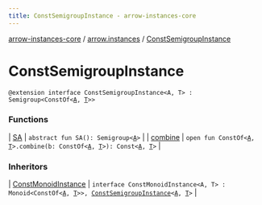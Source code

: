 ```yaml
---
title: ConstSemigroupInstance - arrow-instances-core
---
```


[arrow-instances-core](../../index.html) / [arrow.instances](../index.html) / [ConstSemigroupInstance](./index.html)

# ConstSemigroupInstance

`@extension interface ConstSemigroupInstance<A, T> : Semigroup<ConstOf<`[`A`](index.html#A)`, `[`T`](index.html#T)`>>`

### Functions

| [SA](-s-a.html) | `abstract fun SA(): Semigroup<`[`A`](index.html#A)`>` |
| [combine](combine.html) | `open fun ConstOf<`[`A`](index.html#A)`, `[`T`](index.html#T)`>.combine(b: ConstOf<`[`A`](index.html#A)`, `[`T`](index.html#T)`>): Const<`[`A`](index.html#A)`, `[`T`](index.html#T)`>` |

### Inheritors

| [ConstMonoidInstance](../-const-monoid-instance/index.html) | `interface ConstMonoidInstance<A, T> : Monoid<ConstOf<`[`A`](../-const-monoid-instance/index.html#A)`, `[`T`](../-const-monoid-instance/index.html#T)`>>, `[`ConstSemigroupInstance`](./index.html)`<`[`A`](../-const-monoid-instance/index.html#A)`, `[`T`](../-const-monoid-instance/index.html#T)`>` |

